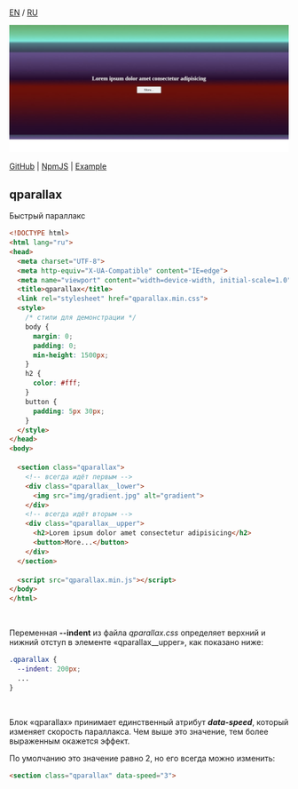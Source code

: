 <br>

[EN](https://github.com/reacton-js/qparallax/blob/main/README.md) / [RU](https://github.com/reacton-js/qparallax/blob/main/README_RU.md)

![qparallax](https://raw.githubusercontent.com/reacton-js/qparallax/main/qparallax/logo.jpg)

[GitHub](https://github.com/reacton-js/qparallax) | [NpmJS](https://www.npmjs.com/package/qparallax) | [Example](http://u92502bm.beget.tech/qparallax/)

## qparallax

Быстрый параллакс

```html
<!DOCTYPE html>
<html lang="ru">
<head>
  <meta charset="UTF-8">
  <meta http-equiv="X-UA-Compatible" content="IE=edge">
  <meta name="viewport" content="width=device-width, initial-scale=1.0">
  <title>qparallax</title>
  <link rel="stylesheet" href="qparallax.min.css">
  <style>
    /* стили для демонстрации */
    body {
      margin: 0;
      padding: 0;
      min-height: 1500px;
    }
    h2 {
      color: #fff;
    }
    button {
      padding: 5px 30px;
    }
  </style>
</head>
<body>

  <section class="qparallax">
    <!-- всегда идёт первым -->
    <div class="qparallax__lower">
      <img src="img/gradient.jpg" alt="gradient">
    </div>
    <!-- всегда идёт вторым -->
    <div class="qparallax__upper">
      <h2>Lorem ipsum dolor amet consectetur adipisicing</h2>
      <button>More...</button>
    </div>
  </section>
  
  <script src="qparallax.min.js"></script>
</body>
</html>
```

<br>

Переменная **--indent** из файла *qparallax.css* определяет верхний и нижний отступ в элементе «qparallax__upper», как показано ниже:

```css
.qparallax {
  --indent: 200px;
  ...
}
```

<br>

Блок «qparallax» принимает единственный атрибут ***data-speed***, который изменяет скорость параллакса. Чем выше это значение, тем более выраженным окажется эффект.

По умолчанию это значение равно 2, но его всегда можно изменить:

```html
<section class="qparallax" data-speed="3">
```